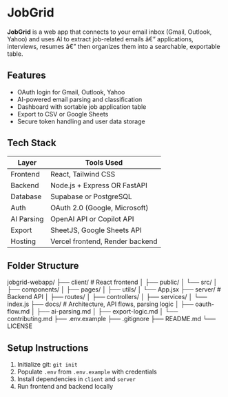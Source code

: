 # JobGrid

**JobGrid** is a web app that connects to your email inbox (Gmail, Outlook, Yahoo) and uses AI to extract job-related emails â€” applications, interviews, resumes â€” then organizes them into a searchable, exportable table.

## Features

- OAuth login for Gmail, Outlook, Yahoo
- AI-powered email parsing and classification
- Dashboard with sortable job application table
- Export to CSV or Google Sheets
- Secure token handling and user data storage

## Tech Stack

| Layer       | Tools Used                     |
|-------------|--------------------------------|
| Frontend    | React, Tailwind CSS            |
| Backend     | Node.js + Express OR FastAPI   |
| Database    | Supabase or PostgreSQL         |
| Auth        | OAuth 2.0 (Google, Microsoft)  |
| AI Parsing  | OpenAI API or Copilot API      |
| Export      | SheetJS, Google Sheets API     |
| Hosting     | Vercel frontend, Render backend

## Folder Structure

jobgrid-webapp/
├── client/                    # React frontend
│   ├── public/
│   └── src/
│       ├── components/
│       ├── pages/
│       ├── utils/
│       └── App.jsx
├── server/                    # Backend API
│   ├── routes/
│   ├── controllers/
│   ├── services/
│   └── index.js
├── docs/                      # Architecture, API flows, parsing logic
│   ├── oauth-flow.md
│   ├── ai-parsing.md
│   ├── export-logic.md
│   └── contributing.md
├── .env.example
├── .gitignore
├── README.md
└── LICENSE


## Setup Instructions

1. Initialize git: `git init`
2. Populate `.env` from `.env.example` with credentials
3. Install dependencies in `client` and `server`
4. Run frontend and backend locally

